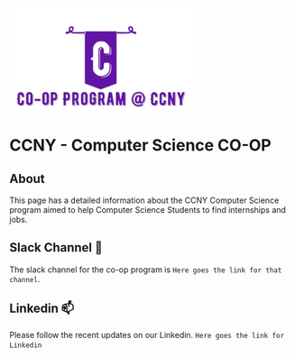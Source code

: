![co-op logo](coop_logo.jpg)
# CCNY - Computer Science CO-OP

## About
This page has a detailed information about the CCNY Computer Science program aimed to help Computer Science Students to find internships and jobs. 

## Slack Channel 💬
The slack channel for the co-op program is `Here goes the link for that channel`.

## Linkedin 📫
Please follow the recent updates on our Linkedin. `Here goes the link for Linkedin`

<!--
**ccny-coop/ccny-coop** is a ✨ _special_ ✨ repository because its `README.md` (this file) appears on your GitHub profile.

Here are some ideas to get you started:

- 🔭 I’m currently working on ...
- 🌱 I’m currently learning ...
- 👯 I’m looking to collaborate on ...
- 🤔 I’m looking for help with ...
- 💬 Ask me about ...
- 📫 How to reach me: ...
- 😄 Pronouns: ...
- ⚡ Fun fact: ...
-->
